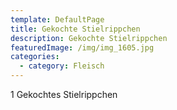 ```yaml
---
template: DefaultPage
title: Gekochte Stielrippchen
description: Gekochte Stielrippchen
featuredImage: /img/img_1605.jpg
categories:
  - category: Fleisch
---
```

1 Gekochtes Stielrippchen